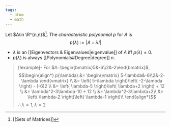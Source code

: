 ```yaml
---
tags:
  - atom
  - math
---
```

Let $A\in \R^{n,n}$[^1]. The *characteristic polynomial* $p$ for $A$ is
$$p(\lambda) := \left| A-\lambda I \right| $$
- $\lambda$ is an [[Eigenvectors & Eigenvalues|eigenvalue]] of $A$ iff $p(\lambda) = 0$.
- $p(\lambda)$ is always [[Polynomials#Degree|degree]] $n$.

> [!example]-
> For $A=\begin{bmatrix}5&-6\\2&-2\end{bmatrix}$,
> $$\begin{align*}
> 	p(\lambda) &= \begin{vmatrix}
> 		5-\lambda&-6\\2&-2-\lambda
> 	\end{vmatrix} \\
> 	&= \left( 5-\lambda \right)\left( -2-\lambda \right) - (-6)2 \\
> 	&= \left( \lambda-5 \right)\left( \lambda+2 \right) + 12 \\
> 	&= \lambda^2-3\lambda-10 + 12 \\
> 	&= \lambda^2-3\lambda+2\\
> 	&= \left( \lambda-2 \right)\left( \lambda-1 \right)\\
> \end{align*}$$
> $\therefore \lambda=1,\lambda=2$

[^1]: [[Sets of Matrices]]
